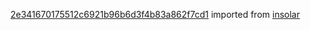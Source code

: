 [2e341670175512c6921b96b6d3f4b83a862f7cd1](https://github.com/insolar/insolar/commit/2e341670175512c6921b96b6d3f4b83a862f7cd1) imported from [insolar](https://github.com/insolar/insolar)
